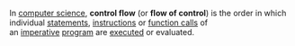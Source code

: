 In [computer science](https://en.wikipedia.org/wiki/Computer_science "Computer science"), **control flow** (or **flow of control**) is the order in which individual [statements](https://en.wikipedia.org/wiki/Statement_\(computer_science\) "Statement (computer science)"), [instructions](https://en.wikipedia.org/wiki/Instruction_\(computer_science\) "Instruction (computer science)") or [function calls](https://en.wikipedia.org/wiki/Function_call "Function call") of an [imperative](https://en.wikipedia.org/wiki/Imperative_programming "Imperative programming") [program](https://en.wikipedia.org/wiki/Computer_program "Computer program") are [executed](https://en.wikipedia.org/wiki/Execution_\(computing\) "Execution (computing)") or evaluated.
